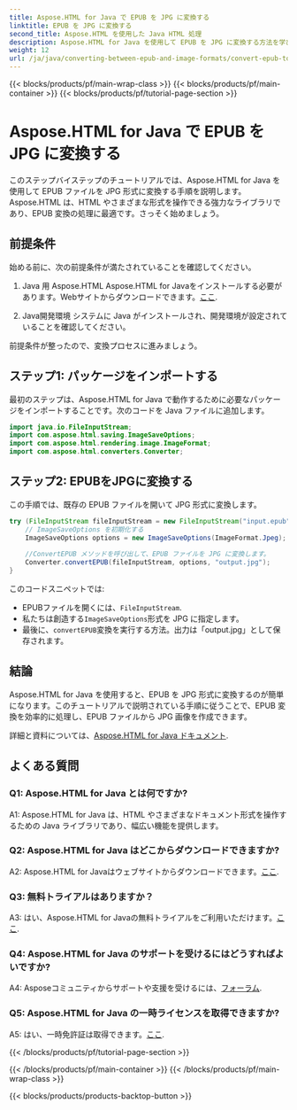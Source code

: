 ```yaml
---
title: Aspose.HTML for Java で EPUB を JPG に変換する
linktitle: EPUB を JPG に変換する
second_title: Aspose.HTML を使用した Java HTML 処理
description: Aspose.HTML for Java を使用して EPUB を JPG に変換する方法を学びます。ステップバイステップのガイドに従って、Aspose.HTML のパワーを活用しましょう。
weight: 12
url: /ja/java/converting-between-epub-and-image-formats/convert-epub-to-jpg/
---
```


{{< blocks/products/pf/main-wrap-class >}}
{{< blocks/products/pf/main-container >}}
{{< blocks/products/pf/tutorial-page-section >}}

# Aspose.HTML for Java で EPUB を JPG に変換する

このステップバイステップのチュートリアルでは、Aspose.HTML for Java を使用して EPUB ファイルを JPG 形式に変換する手順を説明します。Aspose.HTML は、HTML やさまざまな形式を操作できる強力なライブラリであり、EPUB 変換の処理に最適です。さっそく始めましょう。

## 前提条件

始める前に、次の前提条件が満たされていることを確認してください。

1. Java 用 Aspose.HTML
 Aspose.HTML for Javaをインストールする必要があります。Webサイトからダウンロードできます。[ここ](https://releases.aspose.com/html/java/).

2. Java開発環境
システムに Java がインストールされ、開発環境が設定されていることを確認してください。

前提条件が整ったので、変換プロセスに進みましょう。

## ステップ1: パッケージをインポートする

最初のステップは、Aspose.HTML for Java で動作するために必要なパッケージをインポートすることです。次のコードを Java ファイルに追加します。

```java
import java.io.FileInputStream;
import com.aspose.html.saving.ImageSaveOptions;
import com.aspose.html.rendering.image.ImageFormat;
import com.aspose.html.converters.Converter;
```

## ステップ2: EPUBをJPGに変換する

この手順では、既存の EPUB ファイルを開いて JPG 形式に変換します。

```java
try (FileInputStream fileInputStream = new FileInputStream("input.epub")) {
    // ImageSaveOptions を初期化する
    ImageSaveOptions options = new ImageSaveOptions(ImageFormat.Jpeg);
    
    //ConvertEPUB メソッドを呼び出して、EPUB ファイルを JPG に変換します。
    Converter.convertEPUB(fileInputStream, options, "output.jpg");
}
```

このコードスニペットでは:

-  EPUBファイルを開くには、`FileInputStream`.
- 私たちは創造する`ImageSaveOptions`形式を JPG に指定します。
- 最後に、`convertEPUB`変換を実行する方法。出力は「output.jpg」として保存されます。

## 結論

Aspose.HTML for Java を使用すると、EPUB を JPG 形式に変換するのが簡単になります。このチュートリアルで説明されている手順に従うことで、EPUB 変換を効率的に処理し、EPUB ファイルから JPG 画像を作成できます。

詳細と資料については、[Aspose.HTML for Java ドキュメント](https://reference.aspose.com/html/java/).

## よくある質問

### Q1: Aspose.HTML for Java とは何ですか?

A1: Aspose.HTML for Java は、HTML やさまざまなドキュメント形式を操作するための Java ライブラリであり、幅広い機能を提供します。

### Q2: Aspose.HTML for Java はどこからダウンロードできますか?

 A2: Aspose.HTML for Javaはウェブサイトからダウンロードできます。[ここ](https://releases.aspose.com/html/java/).

### Q3: 無料トライアルはありますか？

 A3: はい、Aspose.HTML for Javaの無料トライアルをご利用いただけます。[ここ](https://releases.aspose.com/).

### Q4: Aspose.HTML for Java のサポートを受けるにはどうすればよいですか?

 A4: Asposeコミュニティからサポートや支援を受けるには、[フォーラム](https://forum.aspose.com/).

### Q5: Aspose.HTML for Java の一時ライセンスを取得できますか?

A5: はい、一時免許証は取得できます。[ここ](https://purchase.aspose.com/temporary-license/).

{{< /blocks/products/pf/tutorial-page-section >}}

{{< /blocks/products/pf/main-container >}}
{{< /blocks/products/pf/main-wrap-class >}}

{{< blocks/products/products-backtop-button >}}

